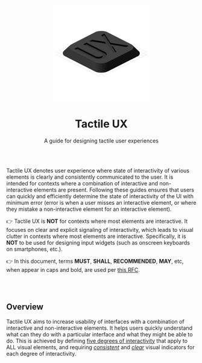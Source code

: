 <div align="center">

<img src="/logo.svg" width="256"/>

# Tactile UX
A guide for designing tactile user experiences

</div>

<br><br>

Tactile UX denotes user experience where state of interactivity of various elements is clearly and consistently communicated to the user. It is intended for contexts where a combination of interactive and non-interactive elements are present. Following these guides ensures that users can quickly and efficiently determine the state of interactivity of the UI with minimum error (error is when a user misses an interactive element, or where they mistake a non-interactive element for an interactive element).

👉 Tactile UX is **NOT** for contexts where most elements are interactive. It focuses on clear and explicit signaling of interactivity, which leads to visual clutter in contexts where most elements are interactive. Specifically, it is **NOT** to be used for designing input widgets (such as onscreen keyboards on smartphones, etc.).

👉 In this document, terms **MUST**, **SHALL**, **RECOMMENDED**, **MAY**, etc, when appear in caps and bold, are used per [this RFC](https://www.ietf.org/rfc/rfc2119.txt).


<br><br>


## Overview

Tactile UX aims to increase usability of interfaces with a combination of interactive and non-interactive elements. It helps users quickly understand what can they do with a particular interface and what they might be able to do. This is achieved by defining [five degrees of interactivity](/degrees-of-interactivity.md) that apply to ALL visual elements, and requiring [_consistent_](/clarity-and-consistency.md#consistency) and [_clear_](/clarity-and-consistency.md#clarity) visual indicators for each degree of interactivity.


